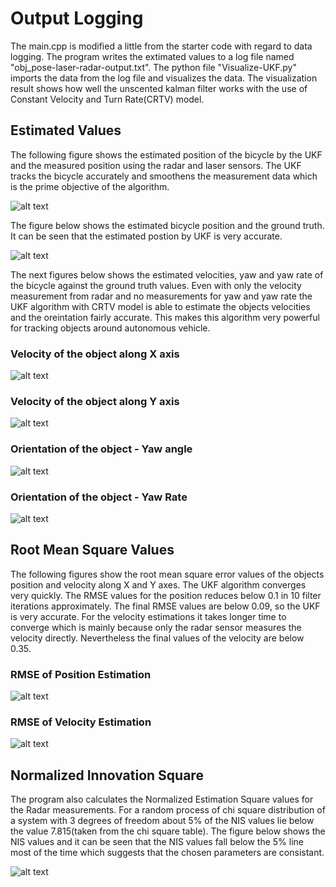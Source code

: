 # Output Logging
The main.cpp is modified a little from the starter code with regard to data logging. The program writes the extimated values to a log file named "obj_pose-laser-radar-output.txt". The python file "Visualize-UKF.py" imports the data from the log file and visualizes the data. The visualization result shows how well the unscented kalman filter works with the use of Constant Velocity and Turn Rate(CRTV) model. 

## Estimated Values

The following figure shows the estimated position of the bicycle by the UKF and the measured position using the radar and laser sensors. The UKF tracks the bicycle accurately and smoothens the measurement data which is the prime objective of the algorithm.

![alt text](./Figure_1.png)

The figure below shows the estimated bicycle position and the ground truth. It can be seen that the estimated postion by UKF is very accurate.

![alt text](./Figure_2.png)

The next figures below shows the estimated velocities, yaw and yaw rate of the bicycle against the ground truth values. Even with only the velocity measurement from radar and no measurements for yaw and yaw rate the UKF algorithm with CRTV model is able to estimate the objects velocities and the oreintation fairly accurate. This makes this algorithm very powerful for tracking objects around autonomous vehicle.
### Velocity of the object along X axis
![alt text](./Figure_3.png)
### Velocity of the object along Y axis
![alt text](./Figure_4.png)
### Orientation of the object - Yaw angle
![alt text](./Figure_5.png)
### Orientation of the object - Yaw Rate
![alt text](./Figure_6.png)

## Root Mean Square Values

The following figures show the root mean square error values of the objects position and velocity along X and Y axes. The UKF algorithm converges very quickly. The RMSE values for the position reduces below 0.1 in 10 filter iterations approximately. The final RMSE values are below 0.09, so the UKF is very accurate. For the velocity estimations it takes longer time to converge which is mainly because only the radar sensor measures the velocity directly. Nevertheless the final values of the velocity are below 0.35.

### RMSE of Position Estimation 
![alt text](./Figure_7.png)
### RMSE of Velocity Estimation
![alt text](./Figure_8.png)

## Normalized Innovation Square

The program also calculates the Normalized Estimation Square values for the Radar measurements. For a random  process of chi square distribution of a system with 3 degrees of freedom about 5% of the NIS values lie below the value 7.815(taken from the chi square table). The figure below shows the NIS values and it can be seen that the NIS values fall below the 5% line most of the time which suggests that the chosen parameters are consistant.

![alt text](./Figure_9.png)
